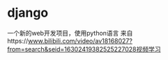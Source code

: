 # django
一个新的web开发项目，使用python语言
来自https://www.bilibili.com/video/av18168027?from=search&seid=16302419382525227028视频学习
